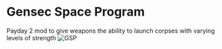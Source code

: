 # Gensec Space Program
Payday 2 mod to give weapons the ability to launch corpses with varying levels of strength
![GSP](https://storage.modworkshop.net/mods/images/KC0EwLlymvZ9pBGcI61e5HZaIORm67PL1oYGWJzC.webp)
